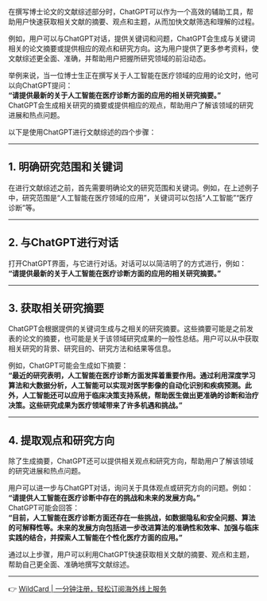 在撰写博士论文的文献综述部分时，ChatGPT可以作为一个高效的辅助工具，帮助用户快速获取相关文献的摘要、观点和主题，从而加快文献筛选和理解的过程。

例如，用户可以与ChatGPT对话，提供关键词和问题，ChatGPT会生成与关键词相关的论文摘要或提供相应的观点和研究方向。这为用户提供了更多参考资料，使文献综述更全面、准确，并帮助用户把握所研究领域的前沿动态。

举例来说，当一位博士生正在撰写关于人工智能在医疗领域的应用的论文时，他可以向ChatGPT提问：  
**“请提供最新的关于人工智能在医疗诊断方面的应用的相关研究摘要。”**  
ChatGPT会生成相关研究的摘要或提供相应的观点，帮助用户了解该领域的研究进展和热点问题。

以下是使用ChatGPT进行文献综述的四个步骤：

---

## 1. 明确研究范围和关键词

在进行文献综述之前，首先需要明确论文的研究范围和关键词。例如，在上述例子中，研究范围是“人工智能在医疗领域的应用”，关键词可以包括“人工智能”“医疗诊断”等。

---

## 2. 与ChatGPT进行对话

打开ChatGPT界面，与它进行对话。对话可以以简洁明了的方式进行，例如：  
**“请提供最新的关于人工智能在医疗诊断方面的应用的相关研究摘要。”**

---

## 3. 获取相关研究摘要

ChatGPT会根据提供的关键词生成与之相关的研究摘要。这些摘要可能是之前发表的论文的摘要，也可能是关于该领域研究成果的一般性总结。用户可以从中获取相关研究的背景、研究目的、研究方法和结果等信息。

例如，ChatGPT可能会生成如下摘要：  
**“最近的研究表明，人工智能在医疗诊断方面发挥着重要作用。通过利用深度学习算法和大数据分析，人工智能可以实现对医学影像的自动化识别和疾病预测。此外，人工智能还可以应用于临床决策支持系统，帮助医生做出更准确的诊断和治疗决策。这些研究成果为医疗领域带来了许多机遇和挑战。”**

---

## 4. 提取观点和研究方向

除了生成摘要，ChatGPT还可以提供相关观点和研究方向，帮助用户了解该领域的研究进展和热点问题。

用户可以进一步与ChatGPT对话，询问关于具体观点或研究方向的问题。例如：  
**“请提供人工智能在医疗诊断中存在的挑战和未来的发展方向。”**  
ChatGPT可能会回答：  
**“目前，人工智能在医疗诊断方面还存在一些挑战，如数据隐私和安全问题、算法的可解释性等。未来的发展方向包括进一步改进算法的准确性和效率、加强与临床实践的结合，并探索人工智能在个性化医疗方面的应用。”**

通过以上步骤，用户可以利用ChatGPT快速获取相关文献的摘要、观点和主题，帮助自己更全面、准确地撰写文献综述。

---

👉 [WildCard | 一分钟注册，轻松订阅海外线上服务](https://bit.ly/bewildcard)